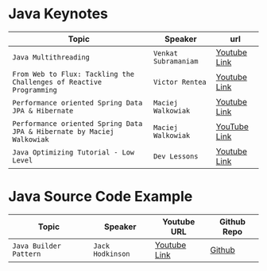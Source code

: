 # Java Keynotes

| Topic                                                                  | Speaker              | url                                                                           |
|------------------------------------------------------------------------|----------------------|-------------------------------------------------------------------------------|
| `Java Multithreading`                                                  | `Venkat Subramaniam` | [Youtube Link](https://www.youtube.com/watch?v=6EQcpkSgsR8&ab_channel=Devoxx) |
| `From Web to Flux: Tackling the Challenges of Reactive Programming`    | `Victor Rentea`      | [Youtube Link](https://www.youtube.com/watch?v=wsgJU5S1rRY)                   |
| `Performance oriented Spring Data JPA & Hibernate`                     | `Maciej Walkowiak`   | [Youtube Link](https://www.youtube.com/watch?v=exqfB1WaqIw&t=711s)            |
| `Performance oriented Spring Data JPA & Hibernate by Maciej Walkowiak` | `Maciej Walkowiak`   | [YouTube Link](https://www.youtube.com/watch?v=L9ZOgX-3LTQ)                   |
| `Java Optimizing Tutorial - Low Level`                                 | `Dev Lessons`        | [Youtube Link](https://www.youtube.com/watch?v=SNCXp5ilYaA)                   |


# Java Source Code Example 
| Topic                  | Speaker          | Youtube URL                                                                   | Github Repo                                                   |
|------------------------|------------------|-------------------------------------------------------------------------------|---------------------------------------------------------------|
| `Java Builder Pattern` | `Jack Hodkinson` | [Youtube Link](https://www.youtube.com/watch?v=6EQcpkSgsR8&ab_channel=Devoxx) | [Github](https://github.com/jrhodkinson/youtube-190-builders) |




